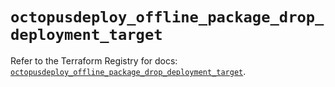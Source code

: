 # `octopusdeploy_offline_package_drop_deployment_target`

Refer to the Terraform Registry for docs: [`octopusdeploy_offline_package_drop_deployment_target`](https://registry.terraform.io/providers/octopusdeploylabs/octopusdeploy/0.43.2/docs/resources/offline_package_drop_deployment_target).
